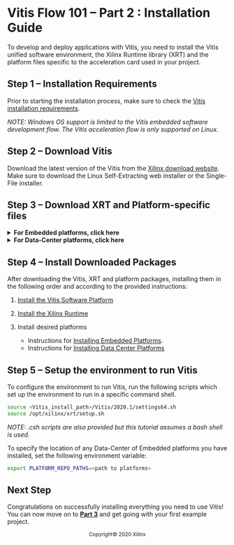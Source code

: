 # Vitis Flow 101 – Part 2 : Installation Guide

To develop and deploy applications with Vitis, you need to install the Vitis unified software environment, the Xilinx Runtime library (XRT) and the platform files specific to the acceleration card used in your project.



## Step 1 – Installation Requirements

Prior to starting the installation process, make sure to check the [Vitis installation requirements](https://www.xilinx.com/html_docs/xilinx2020_1/vitis_doc/aqm1532064088764.html).

*NOTE: Windows OS support is limited to the Vitis embedded software development flow. The Vitis acceleration flow is only supported on Linux.*



## Step 2 – Download Vitis

Download the latest version of the Vitis from the [Xilinx download website](https://www.xilinx.com/support/download/index.html/content/xilinx/en/downloadNav/vitis.html). Make sure to download the Linux Self-Extracting web installer or the Single-File installer.



## Step 3 – Download XRT and Platform-specific files

<details>

<summary><b>For Embedded platforms, click here</b></summary>

Xilinx provides base platforms for the ZCU102 and ZCU104 cards. Before installing a platform, you need to download the following packages:

1. XRT
2. Base platform
3. Common image

The packages required for each platform can be found on the corresponding download pages:

* [ZCU102](https://www.xilinx.com/support/download/index.html/content/xilinx/en/downloadNav/embedded-platforms.html)

* [ZCU104](https://www.xilinx.com/support/download/index.html/content/xilinx/en/downloadNav/embedded-platforms.html)

</details>

<details>

<summary><b>For Data-Center platforms, click here</b></summary>

Xilinx provides base platforms for the Alveo U200, U250, U50 and U280 data-center acceleration cards. Before installing a platform, you need to download the following packages:

1. Xilinx Runtime (XRT)

2. Deployment Target Platform

3. Development Target Platform

The packages required for each platform can be found on the corresponding download pages:

* [U200](https://www.xilinx.com/products/boards-and-kits/alveo/u200.html#gettingStarted)

* [U250](https://www.xilinx.com/products/boards-and-kits/alveo/u250.html#gettingStarted)

* [U50](https://www.xilinx.com/products/boards-and-kits/alveo/u50.html#gettingStarted)

* [U280](https://www.xilinx.com/products/boards-and-kits/alveo/u280.html#gettingStarted)

</details>

## Step 4 – Install Downloaded Packages

After downloading the Vitis, XRT and platform packages, installing them in the following order and according to the provided instructions:

1. [Install the Vitis Software Platform](https://www.xilinx.com/html_docs/xilinx2020_1/vitis_doc/juk1557377661419.html)

2. [Install the Xilinx Runtime](https://www.xilinx.com/html_docs/xilinx2020_1/vitis_doc/pjr1542153622642.html)

3. Install desired platforms
    * Instructions for [Installing Embedded Platforms](https://www.xilinx.com/html_docs/xilinx2020_1/vitis_doc/rvu1542160683426.html).
    * Instructions for [Installing Data Center Platforms](https://www.xilinx.com/html_docs/xilinx2020_1/vitis_doc/lop1542162543761.html)



## Step 5 – Setup the environment to run Vitis

To configure the environment to run Vitis, run the following scripts which set up the environment to run in a specific command shell.

```bash
source <Vitis_install_path>/Vitis/2020.1/settings64.sh
source /opt/xilinx/xrt/setup.sh
```

*NOTE: .csh scripts are also provided but this tutorial assumes a bash shell is used.*

To specify the location of any Data-Center of Embedded platforms you have installed, set the following environment variable:

```bash
export PLATFORM_REPO_PATHS=<path to platforms>
```

 

## Next Step

Congratulations on successfully installing everything you need to use Vitis! You can now move on to [**Part 3**](./Part3.md) and get going with your first example project.

 

<p align="center"><sup>Copyright&copy; 2020 Xilinx</sup></p>